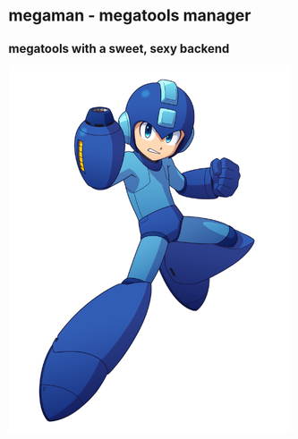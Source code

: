 # megaman - megatools manager
megatools with a sweet, sexy backend
---
![Our Robotr0n and Sausages](megaman.png)
